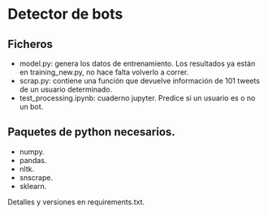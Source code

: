 # Detector de bots
## Ficheros
- model.py: genera los datos de entrenamiento. Los resultados ya están en training_new.py, no hace falta volverlo a correr.
- scrap.py: contiene una función que devuelve información de 101 tweets de un usuario determinado.
- test_processing.ipynb: cuaderno jupyter. Predice si un usuario es o no un bot.

## Paquetes de python necesarios.
- numpy.
- pandas.
- nltk.
- snscrape.
- sklearn.

Detalles y versiones en requirements.txt.
